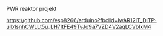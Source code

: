 PWR reaktor projekt

https://github.com/esp8266/arduino?fbclid=IwAR12iT_DiTP-ulb1snhCWLLt5u_LH7ItFE49TvJo9a7VZD4V2aqLCVblxM4
